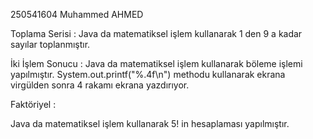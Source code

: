 250541604
Muhammed AHMED

Toplama Serisi : Java da matematiksel işlem kullanarak 1 den 9 a kadar sayılar toplanmıştır.

İki İşlem Sonucu : Java da matematiksel işlem kullanarak böleme işlemi yapılmıştır. System.out.printf("%.4f\n") methodu kullanarak ekrana virgülden sonra 4 rakamı ekrana yazdırıyor.

Faktöriyel :

Java da matematiksel işlem kullanarak 5! in hesaplaması yapılmıştır.
